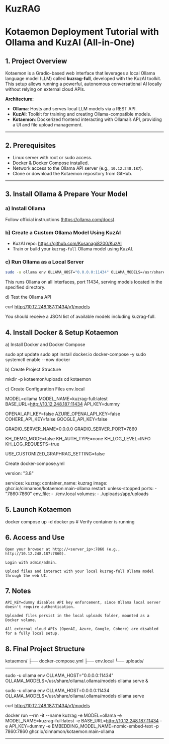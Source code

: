 # KuzRAG

# Kotaemon Deployment Tutorial with Ollama and KuzAI (All-in-One)

## 1. Project Overview

Kotaemon is a Gradio-based web interface that leverages a local Ollama language model (LLM) called **kuzrag-full**, developed with the KuzAI toolkit. This setup allows running a powerful, autonomous conversational AI locally without relying on external cloud APIs.

**Architecture:**

- **Ollama**: Hosts and serves local LLM models via a REST API.
- **KuzAI**: Toolkit for training and creating Ollama-compatible models.
- **Kotaemon**: Dockerized frontend interacting with Ollama’s API, providing a UI and file upload management.

---

## 2. Prerequisites

- Linux server with root or sudo access.
- Docker & Docker Compose installed.
- Network access to the Ollama API server (e.g., `10.12.248.187`).
- Clone or download the Kotaemon repository from GitHub.

---

## 3. Install Ollama & Prepare Your Model

### a) Install Ollama

Follow official instructions (https://ollama.com/docs).

### b) Create a Custom Ollama Model Using KuzAI

- KuzAI repo: https://github.com/Kusanagi8200/KuzAI
- Train or build your `kuzrag-full` Ollama model using KuzAI.

### c) Run Ollama as a Local Server

```bash
sudo -u ollama env OLLAMA_HOST="0.0.0.0:11434" OLLAMA_MODELS=/usr/share/ollama/.ollama/models ollama serve &
```
This runs Ollama on all interfaces, port 11434, serving models located in the specified directory.

d) Test the Ollama API

curl http://10.12.248.187:11434/v1/models

You should receive a JSON list of available models including kuzrag-full.

## 4. Install Docker & Setup Kotaemon
   
a) Install Docker and Docker Compose

sudo apt update
sudo apt install docker.io docker-compose -y
sudo systemctl enable --now docker

b) Create Project Structure

mkdir -p kotaemon/uploads
cd kotaemon

c) Create Configuration Files
env.local

MODEL=ollama
MODEL_NAME=kuzrag-full:latest
BASE_URL=http://10.12.248.187:11434
API_KEY=dummy

OPENAI_API_KEY=false
AZURE_OPENAI_API_KEY=false
COHERE_API_KEY=false
GOOGLE_API_KEY=false

GRADIO_SERVER_NAME=0.0.0.0
GRADIO_SERVER_PORT=7860

KH_DEMO_MODE=false
KH_AUTH_TYPE=none
KH_LOG_LEVEL=INFO
KH_LOG_REQUESTS=true

USE_CUSTOMIZED_GRAPHRAG_SETTING=false


Create docker-compose.yml

version: "3.8"

services:
  kuzrag:
    container_name: kuzrag
    image: ghcr.io/cinnamon/kotaemon:main-ollama
    restart: unless-stopped
    ports:
      - "7860:7860"
    env_file:
      - ./env.local
    volumes:
      - ./uploads:/app/uploads

## 5. Launch Kotaemon

docker compose up -d
docker ps  # Verify container is running

## 6. Access and Use

    Open your browser at http://<server_ip>:7860 (e.g., http://10.12.248.187:7860).

    Login with admin/admin.

    Upload files and interact with your local kuzrag-full Ollama model through the web UI.

## 7. Notes

    API_KEY=dummy disables API key enforcement, since Ollama local server doesn't require authentication.

    Uploaded files persist in the local uploads folder, mounted as a Docker volume.

    All external cloud APIs (OpenAI, Azure, Google, Cohere) are disabled for a fully local setup.

## 8. Final Project Structure

kotaemon/
├── docker-compose.yml
├── env.local
└── uploads/



__________________________________________

sudo -u ollama env OLLAMA_HOST="0.0.0.0:11434" OLLAMA_MODELS=/usr/share/ollama/.ollama/models ollama serve &

sudo -u ollama env OLLAMA_HOST=0.0.0.0:11434 OLLAMA_MODELS=/usr/share/ollama/.ollama/models ollama serve

curl http://10.12.248.187:11434/v1/models

docker run --rm -it   --name kuzrag   -e MODEL=ollama   -e MODEL_NAME=kuzrag-full:latest   -e BASE_URL=http://10.12.248.187:11434   -e API_KEY=dummy   -e EMBEDDING_MODEL_NAME=nomic-embed-text   -p 7860:7860   ghcr.io/cinnamon/kotaemon:main-ollama

__________________________________________
  

